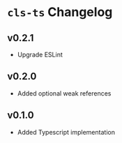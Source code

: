 # `cls-ts` Changelog

## v0.2.1

* Upgrade ESLint

## v0.2.0

* Added optional weak references

## v0.1.0

* Added Typescript implementation

